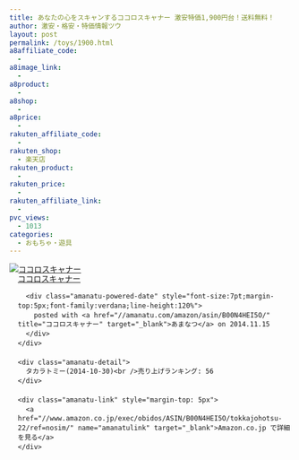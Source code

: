 ```yaml
---
title: あなたの心をスキャンするココロスキャナー 激安特価1,900円台！送料無料！
author: 激安・格安・特価情報ツウ
layout: post
permalink: /toys/1900.html
a8affiliate_code:
  -
a8image_link:
  -
a8product:
  -
a8shop:
  -
a8price:
  -
rakuten_affiliate_code:
  -
rakuten_shop:
  - 楽天店
rakuten_product:
  -
rakuten_price:
  -
rakuten_affiliate_link:
  -
pvc_views:
  - 1013
categories:
  - おもちゃ・遊具
---
```

<div class="amanatu-box" style="margin-bottom:0px;">
  <div class="amanatu-image" style="float:left;">
    <a href="//www.amazon.co.jp/exec/obidos/ASIN/B00N4HEI5O/tokkajohotsu-22/ref=nosim/" name="amanatulink" target="_blank"><img src="//i1.wp.com/ecx.images-amazon.com/images/I/41vfbnxctmL._SL160_.jpg?w=546" alt="ココロスキャナー" style="border: none;" data-recalc-dims="1" /></a>
  </div>

  <div class="amanatu-info" style="float:left;margin-left:15px;line-height:120%">
    <div class="amanatu-name" style="margin-bottom:10px;line-height:120%">
      <a href="//www.amazon.co.jp/exec/obidos/ASIN/B00N4HEI5O/tokkajohotsu-22/ref=nosim/" name="amanatulink" target="_blank">ココロスキャナー</a>

      <div class="amanatu-powered-date" style="font-size:7pt;margin-top:5px;font-family:verdana;line-height:120%">
        posted with <a href="//amanatu.com/amazon/asin/B00N4HEI5O/" title="ココロスキャナー" target="_blank">あまなつ</a> on 2014.11.15
      </div>
    </div>

    <div class="amanatu-detail">
      タカラトミー(2014-10-30)<br />売り上げランキング: 56
    </div>

    <div class="amanatu-link" style="margin-top: 5px">
      <a href="//www.amazon.co.jp/exec/obidos/ASIN/B00N4HEI5O/tokkajohotsu-22/ref=nosim/" name="amanatulink" target="_blank">Amazon.co.jp で詳細を見る</a>
    </div>
  </div>

  <div class="amanatu-footer" style="clear: left">
  </div>
</div>